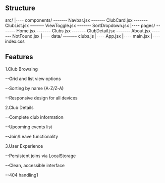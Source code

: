 ## Structure

src/
|---- components/
------- Navbar.jsx
------- ClubCard.jsx
------- ClubList.jsx
------- ViewToggle.jsx
------- SortDropdown.jsx
|---- pages/
------- Home.jsx
------- Clubs.jsx
------- ClubDetail.jsx
------- About.jsx
------- NotFound.jsx
|---- data/
------- clubs.js
|---- App.jsx
|---- main.jsx
|---- index.css

## Features

1.Club Browsing

--Grid and list view options

--Sorting by name (A-Z/Z-A)

--Responsive design for all devices

2.Club Details

--Complete club information

--Upcoming events list

--Join/Leave functionality

3.User Experience

--Persistent joins via LocalStorage

--Clean, accessible interface

--404 handling1